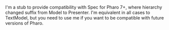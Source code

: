 I'm a stub to provide compatibility with Spec for Pharo 7+, where hierarchy changed suffix from Model to Presenter. 
I'm equivalent in all cases to TextModel, but you need to use me if you want to be compatible with future versions of Pharo.